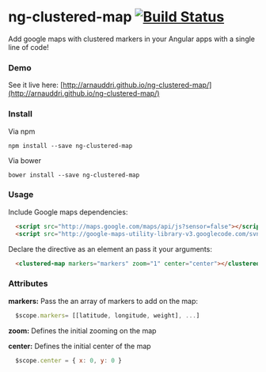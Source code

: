 # ng-clustered-map [![Build Status](https://travis-ci.org/arnauddri/ng-clustered-map.svg?branch=master)](https://travis-ci.org/arnauddri/ng-clustered-map)

Add google maps with clustered markers in your Angular apps with a single line of code!

### Demo

See it live here:
[http://arnauddri.github.io/ng-clustered-map/](http://arnauddri.github.io/ng-clustered-map/)

### Install

Via npm
```
npm install --save ng-clustered-map
```

Via bower
```
bower install --save ng-clustered-map
```

### Usage

Include Google maps dependencies:

```html
  <script src="http://maps.google.com/maps/api/js?sensor=false"></script>
  <script src="http://google-maps-utility-library-v3.googlecode.com/svn/trunk/markerclusterer/src/markerclusterer.js"></script>
```

Declare the directive as an element an pass it your arguments:

```html
  <clustered-map markers="markers" zoom="1" center="center"></clustered-map>
```

### Attributes

**markers:**
Pass the an array of markers to add on the map:

```javascript
  $scope.markers= [[latitude, longitude, weight], ...]
```

**zoom:**
Defines the initial zooming on the map

**center:**
Defines the initial center of the map

```javascript
  $scope.center = { x: 0, y: 0 }
```
